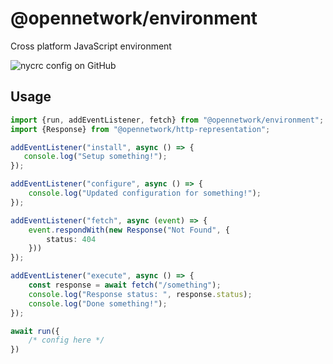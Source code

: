 # @opennetwork/environment

Cross platform JavaScript environment

[//]: # (badges)

![nycrc config on GitHub](https://img.shields.io/nycrc/opennetwork/environment)

[//]: # (badges)

## Usage

```typescript
import {run, addEventListener, fetch} from "@opennetwork/environment"; 
import {Response} from "@opennetwork/http-representation";

addEventListener("install", async () => {
   console.log("Setup something!"); 
});

addEventListener("configure", async () => {
    console.log("Updated configuration for something!");
});

addEventListener("fetch", async (event) => {
    event.respondWith(new Response("Not Found", {
        status: 404
    }))
});

addEventListener("execute", async () => {
    const response = await fetch("/something");
    console.log("Response status: ", response.status);
    console.log("Done something!");
});

await run({
    /* config here */
})
```
